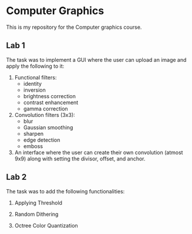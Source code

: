# Computer Graphics

This is my repository for the Computer graphics course.

## Lab 1
The task was to implement a GUI where the user can upload an image and apply the following to it:

1. Functional filters:
    * identity
    * inversion
    * brightness correction
    * contrast enhancement
    * gamma correction
2. Convolution filters (3x3):
    * blur
    * Gaussian smoothing
    * sharpen
    * edge detection
    * emboss
3. An interface where the user can create their own convolution (atmost 9x9) along with setting the divisor, offset, and anchor.


## Lab 2
The task was to add the following functionalities:

1. Applying Threshold

2. Random Dithering 

3. Octree Color Quantization

